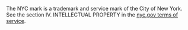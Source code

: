 The NYC mark is a trademark and service mark of the City of New York. See the section IV. INTELLECTUAL PROPERTY in the [nyc.gov terms of service](https://www1.nyc.gov/home/terms-of-use.page).